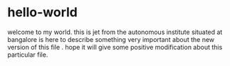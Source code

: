 # hello-world
welcome to my world.
 this is jet from the autonomous institute situated at 
bangalore is here to describe something very important about the new version of this file .
hope it will give some positive modification about this particular file.
